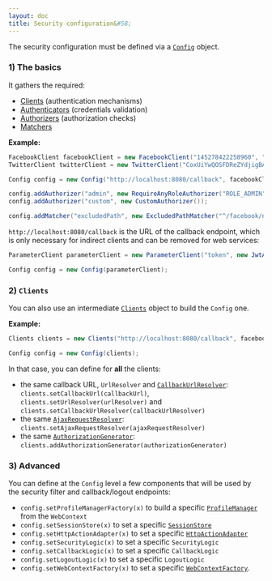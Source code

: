 ```yaml
---
layout: doc
title: Security configuration&#58;
---
```


The security configuration must be defined via a [`Config`](https://github.com/pac4j/pac4j/blob/master/pac4j-core/src/main/java/org/pac4j/core/config/Config.java) object.

### 1) The basics

It gathers the required:

- [Clients](clients.html) (authentication mechanisms)
- [Authenticators](authenticators.html) (credentials validation)
- [Authorizers](authorizers.html) (authorization checks)
- [Matchers](matchers.html)

**Example:**

```java
FacebookClient facebookClient = new FacebookClient("145278422258960", "be21409ba8f39b5dae2a7de525484da8");
TwitterClient twitterClient = new TwitterClient("CoxUiYwQOSFDReZYdjigBA", "2kAzunH5Btc4gRSaMr7D7MkyoJ5u1VzbOOzE8rBofs");

Config config = new Config("http://localhost:8080/callback", facebookClient, twitterClient);

config.addAuthorizer("admin", new RequireAnyRoleAuthorizer("ROLE_ADMIN"));
config.addAuthorizer("custom", new CustomAuthorizer());

config.addMatcher("excludedPath", new ExcludedPathMatcher("^/facebook/notprotected\\.jsp$"));
```

`http://localhost:8080/callback` is the URL of the callback endpoint, which is only necessary for indirect clients and can be removed for web services:

```java
ParameterClient parameterClient = new ParameterClient("token", new JwtAuthenticator(salt));

Config config = new Config(parameterClient);
```

### 2) `Clients`

You can also use an intermediate [`Clients`](https://github.com/pac4j/pac4j/blob/master/pac4j-core/src/main/java/org/pac4j/core/client/Clients.java) object to build the `Config` one.

**Example:**

```java
Clients clients = new Clients("http://localhost:8080/callback", facebookClient, twitterClient, parameterClient);

Config config = new Config(clients);
```

In that case, you can define for **all** the clients:

- the same callback URL, `UrlResolver` and [`CallbackUrlResolver`](clients.html#3-the-callback-url): `clients.setCallbackUrl(callbackUrl)`, `clients.setUrlResolver(urlResolver)` and `clients.setCallbackUrlResolver(callbackUrlResolver)`
- the same [`AjaxRequestResolver`](clients.html#5-ajax-requests): `clients.setAjaxRequestResolver(ajaxRequestResolver)`
- the same [`AuthorizationGenerator`](clients.html#2-compute-roles): `clients.addAuthorizationGenerator(authorizationGenerator)`

### 3) Advanced

You can define at the `Config` level a few components that will be used by the security filter and callback/logout endpoints:

- `config.setProfileManagerFactory(x)` to build a specific [`ProfileManager`](profile-manager.html) from the `WebContext`
- `config.setSessionStore(x)` to set a specific [`SessionStore`](session-store.html)
- `config.setHttpActionAdapter(x)` to set a specific [`HttpActionAdapter`](http-action-adapter.html)
- `config.setSecurityLogic(x)` to set a specific `SecurityLogic`
- `config.setCallbackLogic(x)` to set a specific `CallbackLogic`
- `config.setLogoutLogic(x)` to set a specific `LogoutLogic`
- `config.setWebContextFactory(x)` to set a specific [`WebContextFactory`](web-context.html).

